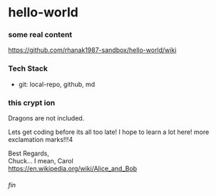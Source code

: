 # hello-world

### some real content
https://github.com/rhanak1987-sandbox/hello-world/wiki

### Tech Stack
 * git: local-repo, github, md

### this crypt ion
Dragons are not included.

Lets get coding before its all too late! I hope to learn a lot here!
more exclamation marks!!!4

Best Regards,  
Chuck... I mean, Carol<br/>
https://en.wikipedia.org/wiki/Alice_and_Bob

###### fin

